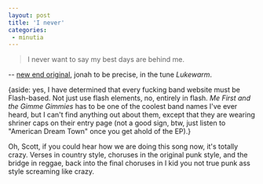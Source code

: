 ```yaml
---
layout: post
title: 'I never'
categories:
 - minutia
---
```


>I never want to say my best days are behind me.

-- <a href="http://www.jadetree.com/">new end original</a>, jonah to be precise, in the tune _Lukewarm_.

{aside: yes, I have determined that every fucking band website must be Flash-based. Not just use flash elements, no, entirely in flash. _Me First and the Gimme Gimmies_ has to be one of the coolest band names I've ever heard, but I can't find anything out about them, except that they are wearing shriner caps on their entry page (not a good sign, btw, just listen to "American Dream Town" once you get ahold of the EP).}

Oh, Scott, if you could hear how we are doing this song now, it's totally crazy. Verses in country style, choruses in the original punk style, and the bridge in reggae, back into the final choruses in I kid you not true punk ass style screaming like crazy.
